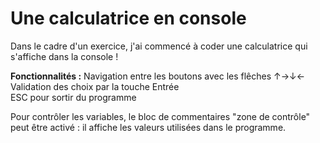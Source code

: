 # Une calculatrice en console 

Dans le cadre d'un exercice, j'ai commencé à coder une calculatrice qui s'affiche dans la console !

__Fonctionnalités :__
Navigation entre les boutons avec les flêches ↑→↓← \
Validation des choix par la touche Entrée \
ESC pour sortir du programme 

Pour contrôler les variables, le bloc de commentaires "zone de contrôle" peut être activé : il affiche les valeurs utilisées dans le programme.


